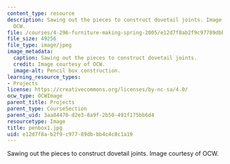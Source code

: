 ```yaml
---
content_type: resource
description: Sawing out the pieces to construct dovetail joints. Image courtesy of
  OCW.
file: /courses/4-296-furniture-making-spring-2005/e12d7f8ab2f9c97789dbbb4c4c8c1a19_penbox1.jpg
file_size: 49256
file_type: image/jpeg
image_metadata:
  caption: Sawing out the pieces to construct dovetail joints.
  credit: Image courtesy of OCW.
  image-alt: Pencil box construction.
learning_resource_types:
- Projects
license: https://creativecommons.org/licenses/by-nc-sa/4.0/
ocw_type: OCWImage
parent_title: Projects
parent_type: CourseSection
parent_uid: 3aa84470-d2e3-8a9f-2b50-491f175bb6d4
resourcetype: Image
title: penbox1.jpg
uid: e12d7f8a-b2f9-c977-89db-bb4c4c8c1a19
---
```

Sawing out the pieces to construct dovetail joints. Image courtesy of OCW.